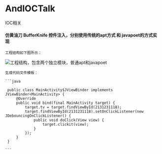 # AndIOCTalk
IOC相关

#### 仿黄油刀 BufferKnife 控件注入，分别使用传统的apt方式 和 javapoet的方式实现


    工程结构如下图所示：

![工程结构，包含两个独立模块，普通apt和javapoet](./images/工程结构.png)

    生成代码文件模板：

    ```java

     public class MainActivity$JViewBinder implements JViewBinder<MainActivity> {
         @Override
         public void bind(final MainActivity target) {
             target.tv = target.findViewById(2131231118);
             target.findViewById(2131231118).setOnClickListener(new JDebouncingOnClickListener() {
                 public void doClick(View view) {
                     target.clickit(view);
                 }
             });
         }
     }

    ```
